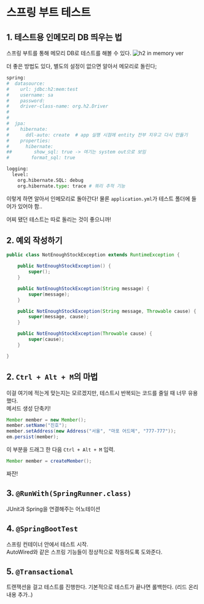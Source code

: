 
# 스프링 부트 테스트

## 1. 테스트용 인메모리 DB 띄우는 법
스프링 부트를 통해 메모리 DB로 테스트를 해볼 수 있다.
![h2 in memory ver](https://user-images.githubusercontent.com/71186266/200557849-80e3107d-c75d-4111-af9a-7fd36058ca16.png)

더 좋은 방법도 있다, 별도의 설정이 없으면 알아서 메모리로 돌린다;

```py
spring:
#  datasource:
#    url: jdbc:h2:mem:test
#    username: sa
#    password:
#    driver-class-name: org.h2.Driver
#
#
#  jpa:
#    hibernate:
#      ddl-auto: create  # app 실행 시점에 entity 전부 지우고 다시 만들기
#    properties:
#      hibernate:
##        show_sql: true -> 여기는 system out으로 보임
#        format_sql: true

logging:
  level:
    org.hibernate.SQL: debug
    org.hibernate.type: trace # 쿼리 추적 기능
```
이렇게 하면 알아서 인메모리로 돌아간다! 물론 `application.yml`가 테스트 폴더에 들어가 있어야 함.. <br> 

어찌 됐던 테스트는 따로 돌리는 것이 좋으니까!

## 2. 예외 작성하기
```java
public class NotEnoughStockException extends RuntimeException {

    public NotEnoughStockException() {
        super();
    }

    public NotEnoughStockException(String message) {
        super(message);
    }

    public NotEnoughStockException(String message, Throwable cause) {
        super(message, cause);
    }

    public NotEnoughStockException(Throwable cause) {
        super(cause);
    }

}
```

## 2. `Ctrl + Alt + M`의 마법
이걸 여기에 적는게 맞는지는 모르겠지만, 테스트시 반복되는 코드를 줄일 때 너무 유용했다. <Br>
메서드 생성 단축키!
```java
Member member = new Member();
member.setName("진호");
member.setAddress(new Address("서울", "마포 어드메", "777-777"));
em.persist(member);
```
이 부분을 드래그 한 다음 `Ctrl + Alt + M` 입력. <br>

```java
Member member = createMember();
```
짜잔!

## 3. `@RunWith(SpringRunner.class)`
JUnit과 Spring을 연결해주는 어노테이션

## 4. `@SpringBootTest`
스프링 컨테이너 안에서 테스트 시작. <br> 
AutoWired와 같은 스프링 기능들이 정상적으로 작동하도록 도와준다.

## 5. `@Transactional`
트랜잭션을 걸고 테스트를 진행한다. 기본적으로 테스트가 끝나면 롤백한다. (리드 온리 내용 추가..)


